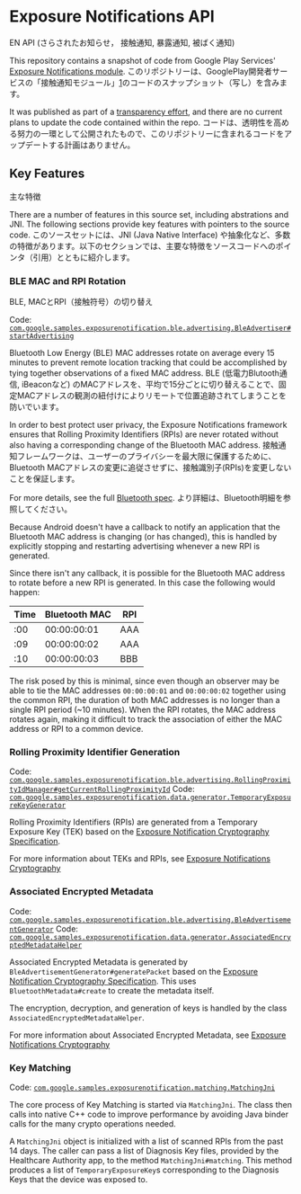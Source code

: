 # Exposure Notifications API
EN API (さらされたお知らせ， 接触通知, 暴露通知, 被ばく通知)

This repository contains a snapshot of code from Google Play Services' [Exposure Notifications
 module][1]. 
 このリポジトリーは、GooglePlay開発者サービスの「接触通知モジュール」[1]のコードのスナップショット（写し）を含みます。
 
 It was published as part of a [transparency effort][5], and there are no current
 plans to update the code contained within the repo.
 コードは、透明性を高める努力の一環として公開されたもので、このリポジトリーに含まれるコードをアップデートする計画はありません。

## Key Features
主な特徴

There are a number of features in this source set, including abstrations and JNI. The following sections provide key features with pointers to the source code.
このソースセットには、JNI (Java Native Interface) や抽象化など、多数の特徴があります。以下のセクションでは、主要な特徴をソースコードへのポインタ（引用）とともに紹介します。

### BLE MAC and RPI Rotation
BLE, MACとRPI（接触符号）の切り替え

Code: [`com.google.samples.exposurenotification.ble.advertising.BleAdvertiser#startAdvertising`][2]

Bluetooth Low Energy (BLE) MAC addresses rotate on average every 15 minutes to prevent remote location tracking that could be accomplished by tying together observations of a fixed MAC address.
BLE (低電力Blutooth通信, iBeaconなど) のMACアドレスを、平均で15分ごとに切り替えることで、固定MACアドレスの観測の紐付けによりリモートで位置追跡されてしまうことを防いでいます。

In order to best protect user privacy, the Exposure Notifications framework ensures that Rolling
Proximity Identifiers (RPIs) are never rotated without also having a corresponding change of the
Bluetooth MAC address.
接触通知フレームワークは、ユーザーのプライバシーを最大限に保護するために、Bluetooth MACアドレスの変更に追従させずに、接触識別子(RPIs)を変更しないことを保証します。

For more details, see the full [Bluetooth spec][3].
より詳細は、Bluetooth明細を参照してください。


Because Android doesn't have a callback to notify an application that the Bluetooth MAC address
is changing (or has changed), this is handled by explicitly stopping and restarting advertising
whenever a new RPI is generated.

Since there isn't any callback, it is possible for the Bluetooth MAC address to rotate
before a new RPI is generated. In this case the following would happen:

|Time | Bluetooth MAC | RPI |
|-----|---------------|-----|
| :00 | 00:00:00:01   | AAA |
| :09 | 00:00:00:02   | AAA |
| :10 | 00:00:00:03   | BBB |

The risk posed by this is minimal, since even though an observer may be able to tie the MAC
addresses `00:00:00:01` and `00:00:00:02` together using the common RPI, the duration of both
MAC addresses is no longer than a single RPI period (~10 minutes). When the RPI rotates, the
MAC address rotates again, making it difficult to track the association of either the MAC
address or RPI to a common device.

### Rolling Proximity Identifier Generation

Code: [`com.google.samples.exposurenotification.ble.advertising.RollingProximityIdManager#getCurrentRollingProximityId`](exposurenotification/src/main/java/com/google/samples/exposurenotification/ble/advertising/RollingProximityIdManager.java)
Code: [`com.google.samples.exposurenotification.data.generator.TemporaryExposureKeyGenerator`](exposurenotification/src/main/java/com/google/samples/exposurenotification/data/generator/TemporaryExposureKeyGenerator.java)

Rolling Proximity Identifiers (RPIs) are generated from a Temporary Exposure Key (TEK) based on the
[Exposure Notification Cryptography Specification][4].

For more information about TEKs and RPIs, see [Exposure Notifications Cryptography](CRYPTO.md#Temporary-Exposure-Key)

### Associated Encrypted Metadata

Code: [`com.google.samples.exposurenotification.ble.advertising.BleAdvertisementGenerator`](exposurenotification/src/main/java/com/google/samples/exposurenotification/ble/advertising/BleAdvertisementGenerator.java)
Code: [`com.google.samples.exposurenotification.data.generator.AssociatedEncryptedMetadataHelper`](exposurenotification/src/main/java/com/google/samples/exposurenotification/data/generator/AssociatedEncryptedMetadataHelper.java)

Associated Encrypted Metadata is generated by `BleAdvertisementGenerator#generatePacket` based on the
[Exposure Notification Cryptography Specification][4]. This 
uses `BluetoothMetadata#create` to create the metadata itself.

The encryption, decryption, and generation of keys is handled by the
class `AssociatedEncryptedMetadataHelper`.

For more information about Associated Encrypted Metadata, see [Exposure Notifications Cryptography](CRYPTO.md#Associated-Encrypted-Metadata)

### Key Matching

Code: [`com.google.samples.exposurenotification.matching.MatchingJni`](exposurenotification/src/main/java/com/google/samples/exposurenotification/matching/MatchingJni.java)

The core process of Key Matching is started via `MatchingJni`. The class then calls into native C++ code to improve performance by avoiding Java binder calls for the many crypto operations needed.

A `MatchingJni` object is initialized with a list of scanned RPIs from the past 14 days. The caller can pass a list of Diagnosis Key files, provided by the Healthcare Authority app, to the method `MatchingJni#matching`. This method produces a list of `TemporaryExposureKey`s corresponding to the Diagnosis Keys that the device was exposed to.

[1]: https://developers.google.com/android/exposure-notifications/exposure-notifications-api
[2]: exposurenotification/src/main/java/com/google/samples/exposurenotification/ble/advertising/BleAdvertiser.java
[3]: https://blog.google/documents/70/Exposure_Notification_-_Bluetooth_Specification_v1.2.2.pdf
[4]: https://blog.google/documents/69/Exposure_Notification_-_Cryptography_Specification_v1.2.1.pdf
[5]: https://blog.google/inside-google/company-announcements/update-exposure-notifications/

